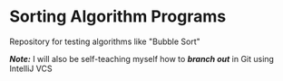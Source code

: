 # Sorting Algorithm Programs

Repository for testing algorithms like "Bubble Sort"

***Note:*** I will also be self-teaching myself how to ***branch out*** in Git using IntelliJ VCS

